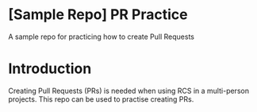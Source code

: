 # [Sample Repo] PR Practice
A sample repo for practicing how to create Pull Requests

# Introduction
Creating Pull Requests (PRs) is needed when using RCS in a multi-person projects.
This repo can be used to practise creating PRs.